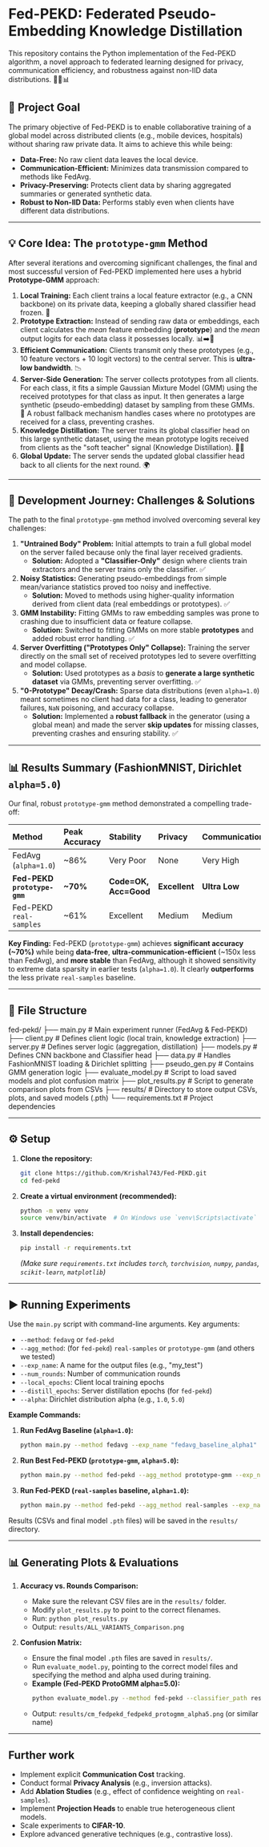 # Fed-PEKD: Federated Pseudo-Embedding Knowledge Distillation

This repository contains the Python implementation of the Fed-PEKD algorithm, a novel approach to federated learning designed for privacy, communication efficiency, and robustness against non-IID data distributions. 🔐📡📊

## 🎯 Project Goal

The primary objective of Fed-PEKD is to enable collaborative training of a global model across distributed clients (e.g., mobile devices, hospitals) without sharing raw private data. It aims to achieve this while being:

* **Data-Free:** No raw client data leaves the local device.
* **Communication-Efficient:** Minimizes data transmission compared to methods like FedAvg.
* **Privacy-Preserving:** Protects client data by sharing aggregated summaries or generated synthetic data.
* **Robust to Non-IID Data:** Performs stably even when clients have different data distributions.

---
## 💡 Core Idea: The `prototype-gmm` Method

After several iterations and overcoming significant challenges, the final and most successful version of Fed-PEKD implemented here uses a hybrid **Prototype-GMM** approach:

1.  **Local Training:** Each client trains a local feature extractor (e.g., a CNN backbone) on its private data, keeping a globally shared classifier head frozen. 🧠
2.  **Prototype Extraction:** Instead of sending raw data or embeddings, each client calculates the *mean* feature embedding (**prototype**) and the *mean* output logits for each data class it possesses locally. 📊➡️🔢
3.  **Efficient Communication:** Clients transmit only these prototypes (e.g., 10 feature vectors + 10 logit vectors) to the central server. This is **ultra-low bandwidth**. 📉
4.  **Server-Side Generation:** The server collects prototypes from all clients. For each class, it fits a simple Gaussian Mixture Model (GMM) using the received prototypes for that class as input. It then generates a large synthetic (pseudo-embedding) dataset by sampling from these GMMs. 👻 A robust fallback mechanism handles cases where no prototypes are received for a class, preventing crashes.
5.  **Knowledge Distillation:** The server trains its global classifier head on this large synthetic dataset, using the mean prototype logits received from clients as the "soft teacher" signal (Knowledge Distillation). 🧑‍🏫
6.  **Global Update:** The server sends the updated global classifier head back to all clients for the next round. 🌍

---
## 🚧 Development Journey: Challenges & Solutions

The path to the final `prototype-gmm` method involved overcoming several key challenges:

1.  **"Untrained Body" Problem:** Initial attempts to train a full global model on the server failed because only the final layer received gradients.
    * **Solution:** Adopted a **"Classifier-Only"** design where clients train extractors and the server trains only the classifier. ✅
2.  **Noisy Statistics:** Generating pseudo-embeddings from simple mean/variance statistics proved too noisy and ineffective.
    * **Solution:** Moved to methods using higher-quality information derived from client data (real embeddings or prototypes). ✅
3.  **GMM Instability:** Fitting GMMs to raw embedding samples was prone to crashing due to insufficient data or feature collapse.
    * **Solution:** Switched to fitting GMMs on more stable **prototypes** and added robust error handling. ✅
4.  **Server Overfitting ("Prototypes Only" Collapse):** Training the server directly on the small set of received prototypes led to severe overfitting and model collapse.
    * **Solution:** Used prototypes as a *basis* to **generate a large synthetic dataset** via GMMs, preventing server overfitting. ✅
5.  **"0-Prototype" Decay/Crash:** Sparse data distributions (even `alpha=1.0`) meant sometimes no client had data for a class, leading to generator failures, `NaN` poisoning, and accuracy collapse.
    * **Solution:** Implemented a **robust fallback** in the generator (using a global mean) and made the server **skip updates** for missing classes, preventing crashes and ensuring stability. ✅

---
## 📊 Results Summary (FashionMNIST, Dirichlet `alpha=5.0`)

Our final, robust `prototype-gmm` method demonstrated a compelling trade-off:

| Method                       | Peak Accuracy | Stability            | Privacy      | Communication |
| :--------------------------- | :------------ | :------------------- | :---------   | :------------ |
| FedAvg (`alpha=1.0`)         | ~86%          | Very Poor            | None         | Very High     |
| **Fed-PEKD `prototype-gmm`** | **~70%**      | **Code=OK, Acc=Good**| **Excellent**| **Ultra Low** |
| Fed-PEKD `real-samples`      | ~61%          | Excellent            | Medium       | Medium        |

**Key Finding:** Fed-PEKD (`prototype-gmm`) achieves **significant accuracy (~70%)** while being **data-free**, **ultra-communication-efficient** (~150x less than FedAvg), and **more stable** than FedAvg, although it showed sensitivity to extreme data sparsity in earlier tests (`alpha=1.0`). It clearly **outperforms** the less private `real-samples` baseline.

---
## 📁 File Structure

fed-pekd/ 
├── main.py # Main experiment runner (FedAvg & Fed-PEKD) 
├── client.py # Defines client logic (local train, knowledge extraction) 
├── server.py # Defines server logic (aggregation, distillation) 
├── models.py # Defines CNN backbone and Classifier head 
├── data.py # Handles FashionMNIST loading & Dirichlet splitting 
├── pseudo_gen.py # Contains GMM generation logic 
├── evaluate_model.py # Script to load saved models and plot confusion matrix 
├── plot_results.py # Script to generate comparison plots from CSVs 
├── results/ # Directory to store output CSVs, plots, and saved models (.pth) 
└── requirements.txt # Project dependencies


---
## ⚙️ Setup

1.  **Clone the repository:**
    ```bash
    git clone https://github.com/Krishal743/Fed-PEKD.git
    cd fed-pekd
    ```
2.  **Create a virtual environment (recommended):**
    ```bash
    python -m venv venv
    source venv/bin/activate  # On Windows use `venv\Scripts\activate`
    ```
3.  **Install dependencies:**
    ```bash
    pip install -r requirements.txt
    ```
    *(Make sure `requirements.txt` includes `torch`, `torchvision`, `numpy`, `pandas`, `scikit-learn`, `matplotlib`)*

---
## ▶️ Running Experiments

Use the `main.py` script with command-line arguments. Key arguments:

* `--method`: `fedavg` or `fed-pekd`
* `--agg_method`: (for `fed-pekd`) `real-samples` or `prototype-gmm` (and others we tested)
* `--exp_name`: A name for the output files (e.g., "my_test")
* `--num_rounds`: Number of communication rounds
* `--local_epochs`: Client local training epochs
* `--distill_epochs`: Server distillation epochs (for `fed-pekd`)
* `--alpha`: Dirichlet distribution alpha (e.g., `1.0`, `5.0`)

**Example Commands:**

1.  **Run FedAvg Baseline (`alpha=1.0`):**
    ```bash
    python main.py --method fedavg --exp_name "fedavg_baseline_alpha1" --num_rounds 40 --local_epochs 2 --alpha 1.0
    ```

2.  **Run Best Fed-PEKD (`prototype-gmm`, `alpha=5.0`):**
    ```bash
    python main.py --method fed-pekd --agg_method prototype-gmm --exp_name "fedpekd_protogmm_alpha5" --num_rounds 50 --local_epochs 5 --distill_epochs 30 --alpha 5.0
    ```

3.  **Run Fed-PEKD (`real-samples` baseline, `alpha=1.0`):**
    ```bash
    python main.py --method fed-pekd --agg_method real-samples --exp_name "fedpekd_realsamples_alpha1" --num_rounds 50 --local_epochs 5 --distill_epochs 30 --alpha 1.0 --pekd_samples 500
    ```

Results (CSVs and final model `.pth` files) will be saved in the `results/` directory.

---
## 📊 Generating Plots & Evaluations

1.  **Accuracy vs. Rounds Comparison:**
    * Make sure the relevant CSV files are in the `results/` folder.
    * Modify `plot_results.py` to point to the correct filenames.
    * Run: `python plot_results.py`
    * Output: `results/ALL_VARIANTS_Comparison.png`

2.  **Confusion Matrix:**
    * Ensure the final model `.pth` files are saved in `results/`.
    * Run `evaluate_model.py`, pointing to the correct model files and specifying the method and alpha used during training.
    * **Example (Fed-PEKD ProtoGMM alpha=5.0):**
        ```bash
        python evaluate_model.py --method fed-pekd --classifier_path results/final_classifier_fedpekd_protogmm_alpha5.pth --extractor_path results/final_client0_model_fedpekd_protogmm_alpha5.pth --alpha 5.0 --exp_name fedpekd_protogmm_alpha5
        ```
    * Output: `results/cm_fedpekd_fedpekd_protogmm_alpha5.png` (or similar name)

---
## Further work

* Implement explicit **Communication Cost** tracking.
* Conduct formal **Privacy Analysis** (e.g., inversion attacks).
* Add **Ablation Studies** (e.g., effect of confidence weighting on `real-samples`).
* Implement **Projection Heads** to enable true heterogeneous client models.
* Scale experiments to **CIFAR-10**.
* Explore advanced generative techniques (e.g., contrastive loss).
